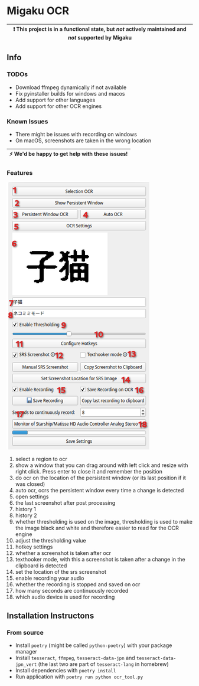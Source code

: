# Migaku OCR

| :exclamation:  This project is in a functional state, but *not* actively maintained and *not* supported by Migaku |
|-------------------------------------------------------------------------------------------------------------------|


## Info

### TODOs

* Download ffmpeg dynamically if not available
* Fix pyinstaller builds for windows and macos
* Add support for other languages
* Add support for other OCR engines


### Known Issues

* There might be issues with recording on windows
* On macOS, screenshots are taken in the wrong location


| :zap: We'd be happy to get help with these issues! |
|----------------------------------------------------|

### Features
![Explanation](explanation.png)

1. select a region to ocr
2. show a window that you can drag around with left click and resize with right click. Press enter to close it and remember the position
3. do ocr on the location of the persistent window (or its last position if it was closed)
4. auto ocr, ocrs the persistent window every time a change is detected
5. open settings
6. the last screenshot after post processing
7. history 1
8. history 2
9. whether thresholding is used on the image, thresholding is used to make the image black and white and therefore easier to read for the OCR engine
10. adjust the thresholding value
11. hotkey settings
12. whether a screenshot is taken after ocr
13. texthooker mode, with this a screenshot is taken after a change in the clipboard is detected
14. set the location of the srs screenshot
15. enable recording your audio
16. whether the recording is stopped and saved on ocr
17. how many seconds are continuously recorded
18. which audio device is used for recording



## Installation Instructons

### From source

* Install `poetry` (might be called `python-poetry`) with your package manager
* Install `tesseract`, `ffmpeg`, `tesseract-data-jpn` and `tesseract-data-jpn_vert` (the last two are part of `tesseract-lang` in homebrew)
* Install dependencies with `poetry install`
* Run application with `poetry run python ocr_tool.py`
